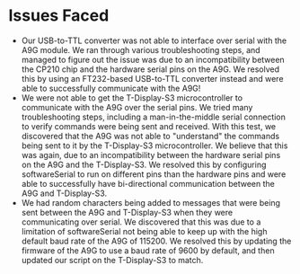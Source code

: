# Issues Faced
- Our USB-to-TTL converter was not able to interface over serial with the A9G module. We ran through various troubleshooting steps, and managed to figure out the issue was due to an incompatibility between the CP210 chip and the hardware serial pins on the A9G. We resolved this by using an FT232-based USB-to-TTL converter instead and were able to successfully communicate with the A9G!
- We were not able to get the T-Display-S3 microcontroller to communicate with the A9G over the serial pins. We tried many troubleshooting steps, including a man-in-the-middle serial connection to verify commands were being sent and received. With this test, we discovered that the A9G was not able to "understand" the commands being sent to it by the T-Display-S3 microcontroller. We believe that this was again, due to an incompatibility between the hardware serial pins on the A9G and the T-Display-S3. We resolved this by configuring softwareSerial to run on different pins than the hardware pins and were able to successfully have bi-directional communication between the A9G and T-Display-S3.
- We had random characters being added to messages that were being sent between the A9G and T-Display-S3 when they were communicating over serial. We discovered that this was due to a limitation of softwareSerial not being able to keep up with the high default baud rate of the A9G of 115200. We resolved this by updating the firmware of the A9G to use a baud rate of 9600 by default, and then updated our script on the T-Display-S3 to match. 
